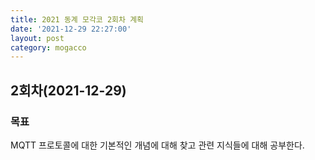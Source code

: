 ```yaml
---
title: 2021 동계 모각코 2회차 계획
date: '2021-12-29 22:27:00'
layout: post
category: mogacco
---
```


## 2회차(2021-12-29)

### 목표

MQTT 프로토콜에 대한 기본적인 개념에 대해 찾고 관련 지식들에 대해 공부한다.

